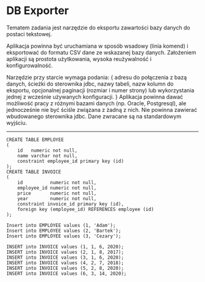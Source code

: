 # DB Exporter

Tematem zadania jest narzędzie do eksportu zawartości bazy danych do postaci tekstowej.

Aplikacja powinna być uruchamiana w sposób wsadowy (linia komend) i eksportować do formatu CSV dane ze wskazanej bazy danych. Założeniem aplikacji są prostota użytkowania, wysoka reużywalność i konfigurowalność.

Narzędzie przy starcie wymaga podania:
{ adresu do połączenia z bazą danych, ścieżki do sterownika jdbc, nazwy tabeli, nazw kolumn do eksportu, opcjonalnej paginacji (rozmiar i numer strony)
lub wykorzystania jednej z wcześnie używanych konfiguracji. } Aplikacja powinna dawać możliwość pracy z różnymi bazami danych (np. Oracle, Postgresql), ale jednocześnie nie być ściśle związana z żadną z nich. Nie powinna zawierać wbudowanego sterownika jdbc. Dane zwracane są na standardowym wyjściu.


---

```
CREATE TABLE EMPLOYEE
(
    id   numeric not null,
    name varchar not null,
    constraint employee_id primary key (id)
);
CREATE TABLE INVOICE
(
    id          numeric not null,
    employee_id numeric not null,
    price       numeric not null,
    year        numeric not null,
    constraint invoice_id primary key (id),
    foreign key (employee_id) REFERENCES employee (id)
);

Insert into EMPLOYEE values (1, 'Adam');
Insert into EMPLOYEE values (2, 'Bartek');
Insert into EMPLOYEE values (3, 'Cezary');

INSERT into INVOICE values (1, 1, 6, 2020);
INSERT into INVOICE values (2, 1, 8, 2017);
INSERT into INVOICE values (3, 1, 6, 2020);
INSERT into INVOICE values (4, 2, 7, 2018);
INSERT into INVOICE values (5, 2, 8, 2020);
INSERT into INVOICE values (6, 3, 14, 2020);
```
